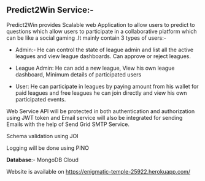 ## **Predict2Win Service:-** 

 

Predict2Win provides Scalable web Application to allow users to predict to questions which allow users to participate in a collaborative platform which can be like a social gaming .It mainly contain 3 types of users:- 

- Admin:- He can control the state of league admin and list all the active leagues and view league dashboards. Can approve or reject leagues. 

- League Admin: He can add a new league, View his own league dashboard, Minimum details of participated users 

- User: He can participate in leagues by paying amount from his wallet for paid leagues and free leagues he can join directly and view his own participated events. 

Web Service API will be protected in both authentication and authorization using JWT token and Email service will also be integrated for sending Emails with the help of Send Grid SMTP Service. 

Schema validation using JOI 

Logging will be done using PINO 

 

**Database**:- MongoDB Cloud  

 

Website is available on https://enigmatic-temple-25922.herokuapp.com/ 
